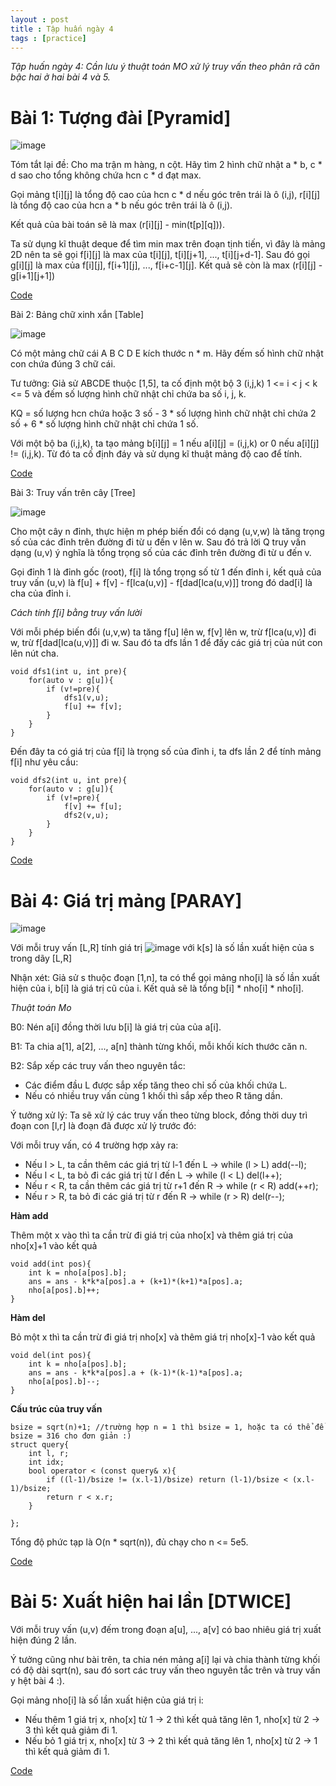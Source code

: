 ```yaml
---
layout : post
title : Tập huấn ngày 4
tags : [practice]
---
```

*Tập huấn ngày 4: Cần lưu ý thuật toán MO xử lý truy vấn theo phân rã căn bậc hai ở hai bài 4 và 5.*

# Bài 1: Tượng đài [Pyramid]

![image](https://user-images.githubusercontent.com/69662229/133889108-a5037ef9-c8db-43c6-9b1c-362b5f46e49a.png)

Tóm tắt lại đề: Cho ma trận m hàng, n cột. Hãy tìm 2 hình chữ nhật a * b, c * d sao cho tổng không chứa hcn c * d đạt max.

Gọi mảng t[i][j] là tổng độ cao của hcn c * d nếu góc trên trái là ô (i,j), r[i][j] là tổng độ cao của hcn a * b nếu góc trên trái là ô (i,j).

Kết quả của bài toán sẽ là max (r[i][j] - min(t[p][q])).

Ta sử dụng kĩ thuật deque để tìm min max trên đoạn tịnh tiến, vì đây là mảng 2D nên ta sẽ gọi f[i][j] là max của t[i][j], t[i][j+1], ..., t[i][j+d-1]. Sau đó gọi g[i][j] là max của f[i][j], f[i+1][j], ..., f[i+c-1][j]. Kết quả sẽ còn là max (r[i][j] - g[i+1][j+1])

[Code](https://pastebin.com/RSSeHJHu)

Bài 2: Bảng chữ xinh xắn [Table]

![image](https://user-images.githubusercontent.com/69662229/133889306-7393d0d1-1444-48f1-afeb-062aa375065e.png)

Có một mảng chữ cái A B C D E kích thước n * m. Hãy đếm số hình chữ nhật con chứa đúng 3 chữ cái.

Tư tưởng: Giả sử ABCDE thuộc [1,5], ta cố định một bộ 3 (i,j,k) 1 <= i < j < k <= 5 và đếm số lượng hình chữ nhật chỉ chứa ba số i, j, k.

KQ = số lượng hcn chứa hoặc 3 số - 3 * số lượng hình chữ nhật chỉ chứa 2 số + 6 * số lượng hình chữ nhật chỉ chứa 1 số.

Với một bộ ba (i,j,k), ta tạo mảng b[i][j] = 1 nếu a[i][j] = (i,j,k) or 0 nếu a[i][j] != (i,j,k). Từ đó ta cố định đáy và sử dụng kĩ thuật mảng độ cao để tính.

[Code](https://pastebin.com/jtZUaqWR)

Bài 3: Truy vấn trên cây [Tree]

![image](https://user-images.githubusercontent.com/69662229/133889504-ed2ccc01-95a8-45f8-a3ca-467d8bf21f46.png)

Cho một cây n đỉnh, thực hiện m phép biến đổi có dạng (u,v,w) là tăng trọng số của các đỉnh trên đường đi từ u đến v lên w. Sau đó trả lời Q truy vấn dạng (u,v) ý nghĩa là tổng trọng số của các đỉnh trên đường đi từ u đến v.

Gọi đỉnh 1 là đỉnh gốc (root), f[i] là tổng trọng số từ 1 đến đỉnh i, kết quả của truy vấn (u,v) là f[u] + f[v] - f[lca(u,v)] - f[dad[lca(u,v)]] trong đó dad[i] là cha của đỉnh i.

*Cách tính f[i] bằng truy vấn lười*

Với mỗi phép biến đổi (u,v,w) ta tăng f[u] lên w, f[v] lên w, trừ f[lca(u,v)] đi w, trừ f[dad[lca(u,v)]] đi w. Sau đó ta dfs lần 1 để đấy các giá trị của nút con lên nút cha.

```
void dfs1(int u, int pre){
    for(auto v : g[u]){
        if (v!=pre){
            dfs1(v,u);
            f[u] += f[v];
        }
    }
}
```

Đến đây ta có giá trị của f[i] là trọng số của đỉnh i, ta dfs lần 2 để tính mảng f[i] như yêu cầu:

```
void dfs2(int u, int pre){
    for(auto v : g[u]){
        if (v!=pre){
            f[v] += f[u];
            dfs2(v,u);
        }
    }
}
```

[Code](https://pastebin.com/UG3inTRz)

# Bài 4: Giá trị mảng [PARAY]

![image](https://user-images.githubusercontent.com/69662229/133890364-b559941c-d6b6-4e56-9518-5fff06f7fc98.png)

Với mỗi truy vấn [L,R] tính giá trị ![image](https://user-images.githubusercontent.com/69662229/133890377-3cef5775-611c-4bc1-85d6-0b5dee1860b7.png) với k[s] là số lần xuất hiện của s trong dãy [L,R]

Nhận xét: Giả sử s thuộc đoạn [1,n], ta có thể gọi mảng nho[i] là số lần xuất hiện của i, b[i] là giá trị cũ của i. Kết quả sẽ là tổng b[i] * nho[i] * nho[i].

*Thuật toán Mo*

B0: Nén a[i] đồng thời lưu b[i] là giá trị của của a[i].

B1: Ta chia a[1], a[2], ..., a[n] thành từng khối, mỗi khối kích thước căn n.

B2: Sắp xếp các truy vấn theo nguyên tắc:

- Các điểm đầu L được sắp xếp tăng theo chỉ số của khối chứa L.
- Nếu có nhiều truy vấn cùng 1 khối thì sắp xếp theo R tăng dần.

Ý tưởng xử lý: Ta sẽ xử lý các truy vấn theo từng block, đồng thời duy trì đoạn con [l,r] là đoạn đã được xử lý trước đó:

Với mỗi truy vấn, có 4 trường hợp xảy ra:

- Nếu l > L, ta cần thêm các giá trị từ l-1 đến L -> while (l > L) add(--l);
- Nếu l < L, ta bỏ đi các giá trị từ l đến L -> while (l < L) del(l++);
- Nếu r < R, ta cần thêm các giá trị từ r+1 đến R -> while (r < R) add(++r);
- Nếu r > R, ta bỏ đi các giá trị từ r đến R -> while (r > R) del(r--);

**Hàm add**

Thêm một x vào thì ta cần trừ đi giá trị của nho[x] và thêm giá trị của nho[x]+1 vào kết quả

~~~
void add(int pos){
    int k = nho[a[pos].b];
    ans = ans - k*k*a[pos].a + (k+1)*(k+1)*a[pos].a;
    nho[a[pos].b]++;
}
~~~

**Hàm del**

Bỏ một x thì ta cần trừ đi giá trị nho[x] và thêm giá trị nho[x]-1 vào kết quả

~~~
void del(int pos){
    int k = nho[a[pos].b];
    ans = ans - k*k*a[pos].a + (k-1)*(k-1)*a[pos].a;
    nho[a[pos].b]--;
}
~~~

**Cấu trúc của truy vấn**

~~~
bsize = sqrt(n)+1; //trường hợp n = 1 thì bsize = 1, hoặc ta có thể để bsize = 316 cho đơn giản :)
struct query{
    int l, r;
    int idx;
    bool operator < (const query& x){
        if ((l-1)/bsize != (x.l-1)/bsize) return (l-1)/bsize < (x.l-1)/bsize;
        return r < x.r;
    }
 
};
~~~

Tổng độ phức tạp là O(n * sqrt(n)), đủ chạy cho n <= 5e5.

[Code](https://pastebin.com/jVsjydJi)

# Bài 5: Xuất hiện hai lần [DTWICE]

Với mỗi truy vấn (u,v) đếm trong đoạn a[u], ..., a[v] có bao nhiêu giá trị xuất hiện đúng 2 lần.

Ý tưởng cũng như bài trên, ta chia nén mảng a[i] lại và chia thành từng khối có độ dài sqrt(n), sau đó sort các truy vấn theo nguyên tắc trên và truy vấn y hệt bài 4 :).

Gọi mảng nho[i] là số lần xuất hiện của giá trị i:

- Nếu thêm 1 giá trị x, nho[x] từ 1 -> 2 thì kết quả tăng lên 1, nho[x] từ 2 -> 3 thì kết quả giảm đi 1.
- Nếu bỏ 1 giá trị x, nho[x] từ 3 -> 2 thì kết quả tăng lên 1, nho[x] từ 2 -> 1 thì kết quả giảm đi 1.

[Code](https://pastebin.com/jbeBBhTX)
